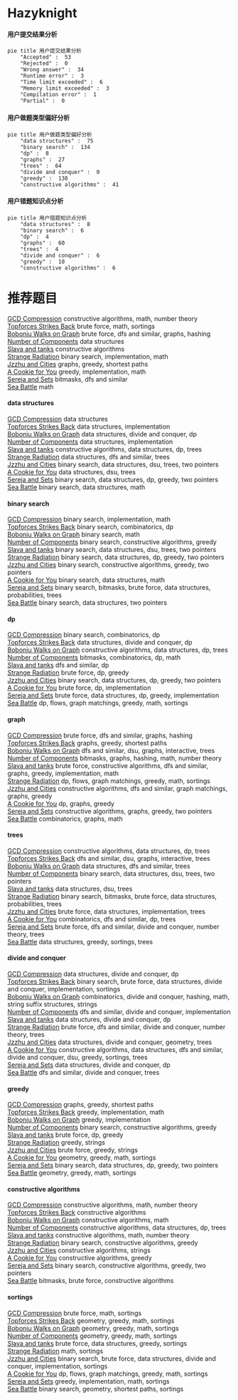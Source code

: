 # Hazyknight
<!-- tabs:start -->
#### **用户提交结果分析**

```mermaid
pie title 用户提交结果分析
    "Accepted" :  53
    "Rejected" :  0
    "Wrong answer" :  34
    "Runtime error" :  3
    "Time limit exceeded" :  6
    "Memory limit exceeded" :  3
    "Compilation error" :  1
    "Partial" :  0
```
#### **用户做题类型偏好分析**

```mermaid
pie title 用户做题类型偏好分析
    "data structures" :  75
    "binary search" :  134
    "dp" :  8
    "graphs" :  27
    "trees" :  64
    "divide and conquer" :  0
    "greedy" :  138
    "constructive algorithms" :  41
```
#### **用户错题知识点分析**

```mermaid
pie title 用户错题知识点分析
    "data structures" :  8
    "binary search" :  6
    "dp" :  4
    "graphs" :  60
    "trees" :  4
    "divide and conquer" :  6
    "greedy" :  10
    "constructive algorithms" :  6
```
<!-- tabs:end -->
# 推荐题目
[GCD Compression](http://codeforces.com/problemset/problem/1370/B)		constructive algorithms,
                        math,
                        number theory		  
[Topforces Strikes Back](http://codeforces.com/problemset/problem/1183/F)		brute force,
                        math,
                        sortings		  
[Boboniu Walks on Graph](https://codeforces.com/contest/1395/problem/E)		brute force,
                        dfs and similar,
                        graphs,
                        hashing		  
[Number of Components](http://codeforces.com/problemset/problem/1270/H)		data structures		  
[Slava and tanks](http://codeforces.com/problemset/problem/877/C)		constructive algorithms		  
[Strange Radiation](http://codeforces.com/problemset/problem/832/C)		binary search,
                        implementation,
                        math		  
[Jzzhu and Cities](http://codeforces.com/problemset/problem/449/B)		graphs,
                        greedy,
                        shortest paths		  
[A Cookie for You](http://codeforces.com/problemset/problem/1371/C)		greedy,
                        implementation,
                        math		  
[Sereja and Sets](http://codeforces.com/problemset/problem/367/D)		bitmasks,
                        dfs and similar		  
[Sea Battle](https://codeforces.com/contest/737/problem/B)		math		  
<!-- tabs:start -->
#### **data structures**
[GCD Compression](http://codeforces.com/problemset/problem/1270/H)		data structures		  
[Topforces Strikes Back](http://codeforces.com/problemset/problem/834/B)		data structures,
                        implementation		  
[Boboniu Walks on Graph](http://codeforces.com/problemset/problem/321/E)		data structures,
                        divide and conquer,
                        dp		  
[Number of Components](http://codeforces.com/problemset/problem/1213/B)		data structures,
                        implementation		  
[Slava and tanks](http://codeforces.com/problemset/problem/796/C)		constructive algorithms,
                        data structures,
                        dp,
                        trees		  
[Strange Radiation](http://codeforces.com/problemset/problem/176/E)		data structures,
                        dfs and similar,
                        trees		  
[Jzzhu and Cities](http://codeforces.com/problemset/problem/6/E)		binary search,
                        data structures,
                        dsu,
                        trees,
                        two pointers		  
[A Cookie for You](http://codeforces.com/problemset/problem/1009/F)		data structures,
                        dsu,
                        trees		  
[Sereja and Sets](http://codeforces.com/problemset/problem/1492/C)		binary search,
                        data structures,
                        dp,
                        greedy,
                        two pointers		  
[Sea Battle](http://codeforces.com/problemset/problem/1490/G)		binary search,
                        data structures,
                        math		  
#### **binary search**
[GCD Compression](http://codeforces.com/problemset/problem/832/C)		binary search,
                        implementation,
                        math		  
[Topforces Strikes Back](https://codeforces.com/contest/205/problem/C)		binary search,
                        combinatorics,
                        dp		  
[Boboniu Walks on Graph](http://codeforces.com/problemset/problem/1076/C)		binary search,
                        math		  
[Number of Components](http://codeforces.com/problemset/problem/335/A)		binary search,
                        constructive algorithms,
                        greedy		  
[Slava and tanks](http://codeforces.com/problemset/problem/6/E)		binary search,
                        data structures,
                        dsu,
                        trees,
                        two pointers		  
[Strange Radiation](http://codeforces.com/problemset/problem/1492/C)		binary search,
                        data structures,
                        dp,
                        greedy,
                        two pointers		  
[Jzzhu and Cities](http://codeforces.com/problemset/problem/1463/D)		binary search,
                        constructive algorithms,
                        greedy,
                        two pointers		  
[A Cookie for You](http://codeforces.com/problemset/problem/1490/G)		binary search,
                        data structures,
                        math		  
[Sereja and Sets](http://codeforces.com/problemset/problem/1479/D)		binary search,
                        bitmasks,
                        brute force,
                        data structures,
                        probabilities,
                        trees		  
[Sea Battle](http://codeforces.com/problemset/problem/1436/E)		binary search,
                        data structures,
                        two pointers		  
#### **dp**
[GCD Compression](https://codeforces.com/contest/205/problem/C)		binary search,
                        combinatorics,
                        dp		  
[Topforces Strikes Back](http://codeforces.com/problemset/problem/321/E)		data structures,
                        divide and conquer,
                        dp		  
[Boboniu Walks on Graph](http://codeforces.com/problemset/problem/796/C)		constructive algorithms,
                        data structures,
                        dp,
                        trees		  
[Number of Components](http://codeforces.com/problemset/problem/232/B)		bitmasks,
                        combinatorics,
                        dp,
                        math		  
[Slava and tanks](http://codeforces.com/problemset/problem/208/B)		dfs and similar,
                        dp		  
[Strange Radiation](http://codeforces.com/problemset/problem/1260/E)		brute force,
                        dp,
                        greedy		  
[Jzzhu and Cities](http://codeforces.com/problemset/problem/1492/C)		binary search,
                        data structures,
                        dp,
                        greedy,
                        two pointers		  
[A Cookie for You](https://codeforces.com/contest/1457/problem/C)		brute force,
                        dp,
                        implementation		  
[Sereja and Sets](http://codeforces.com/problemset/problem/1491/C)		brute force,
                        data structures,
                        dp,
                        greedy,
                        implementation		  
[Sea Battle](http://codeforces.com/problemset/problem/1437/C)		dp,
                        flows,
                        graph matchings,
                        greedy,
                        math,
                        sortings		  
#### **graph**
[GCD Compression](https://codeforces.com/contest/1395/problem/E)		brute force,
                        dfs and similar,
                        graphs,
                        hashing		  
[Topforces Strikes Back](http://codeforces.com/problemset/problem/449/B)		graphs,
                        greedy,
                        shortest paths		  
[Boboniu Walks on Graph](http://codeforces.com/problemset/problem/755/C)		dfs and similar,
                        dsu,
                        graphs,
                        interactive,
                        trees		  
[Number of Components](https://codeforces.com/contest/1471/problem/D)		bitmasks,
                        graphs,
                        hashing,
                        math,
                        number theory		  
[Slava and tanks](http://codeforces.com/problemset/problem/1487/C)		brute force,
                        constructive algorithms,
                        dfs and similar,
                        graphs,
                        greedy,
                        implementation,
                        math		  
[Strange Radiation](http://codeforces.com/problemset/problem/1437/C)		dp,
                        flows,
                        graph matchings,
                        greedy,
                        math,
                        sortings		  
[Jzzhu and Cities](http://codeforces.com/problemset/problem/1470/D)		constructive algorithms,
                        dfs and similar,
                        graph matchings,
                        graphs,
                        greedy		  
[A Cookie for You](http://codeforces.com/problemset/problem/1476/C)		dp,
                        graphs,
                        greedy		  
[Sereja and Sets](http://codeforces.com/problemset/problem/1304/D)		constructive algorithms,
                        graphs,
                        greedy,
                        two pointers		  
[Sea Battle](http://codeforces.com/problemset/problem/1475/C)		combinatorics,
                        graphs,
                        math		  
#### **trees**
[GCD Compression](http://codeforces.com/problemset/problem/796/C)		constructive algorithms,
                        data structures,
                        dp,
                        trees		  
[Topforces Strikes Back](http://codeforces.com/problemset/problem/755/C)		dfs and similar,
                        dsu,
                        graphs,
                        interactive,
                        trees		  
[Boboniu Walks on Graph](http://codeforces.com/problemset/problem/176/E)		data structures,
                        dfs and similar,
                        trees		  
[Number of Components](http://codeforces.com/problemset/problem/6/E)		binary search,
                        data structures,
                        dsu,
                        trees,
                        two pointers		  
[Slava and tanks](http://codeforces.com/problemset/problem/1009/F)		data structures,
                        dsu,
                        trees		  
[Strange Radiation](http://codeforces.com/problemset/problem/1479/D)		binary search,
                        bitmasks,
                        brute force,
                        data structures,
                        probabilities,
                        trees		  
[Jzzhu and Cities](http://codeforces.com/problemset/problem/1511/C)		brute force,
                        data structures,
                        implementation,
                        trees		  
[A Cookie for You](http://codeforces.com/problemset/problem/1499/F)		combinatorics,
                        dfs and similar,
                        dp,
                        trees		  
[Sereja and Sets](http://codeforces.com/problemset/problem/1491/E)		brute force,
                        dfs and similar,
                        divide and conquer,
                        number theory,
                        trees		  
[Sea Battle](http://codeforces.com/problemset/problem/1466/D)		data structures,
                        greedy,
                        sortings,
                        trees		  
#### **divide and conquer**
[GCD Compression](http://codeforces.com/problemset/problem/321/E)		data structures,
                        divide and conquer,
                        dp		  
[Topforces Strikes Back](http://codeforces.com/problemset/problem/1461/D)		binary search,
                        brute force,
                        data structures,
                        divide and conquer,
                        implementation,
                        sortings		  
[Boboniu Walks on Graph](http://codeforces.com/problemset/problem/1466/G)		combinatorics,
                        divide and conquer,
                        hashing,
                        math,
                        string suffix structures,
                        strings		  
[Number of Components](http://codeforces.com/problemset/problem/1490/D)		dfs and similar,
                        divide and conquer,
                        implementation		  
[Slava and tanks](https://codeforces.com/contest/1483/problem/C)		data structures,
                        divide and conquer,
                        dp		  
[Strange Radiation](http://codeforces.com/problemset/problem/1491/E)		brute force,
                        dfs and similar,
                        divide and conquer,
                        number theory,
                        trees		  
[Jzzhu and Cities](http://codeforces.com/problemset/problem/1303/G)		data structures,
                        divide and conquer,
                        geometry,
                        trees		  
[A Cookie for You](http://codeforces.com/problemset/problem/1494/D)		constructive algorithms,
                        data structures,
                        dfs and similar,
                        divide and conquer,
                        dsu,
                        greedy,
                        sortings,
                        trees		  
[Sereja and Sets](http://codeforces.com/problemset/problem/1482/E)		data structures,
                        divide and conquer,
                        dp		  
[Sea Battle](http://codeforces.com/problemset/problem/566/C)		dfs and similar,
                        divide and conquer,
                        trees		  
#### **greedy**
[GCD Compression](http://codeforces.com/problemset/problem/449/B)		graphs,
                        greedy,
                        shortest paths		  
[Topforces Strikes Back](http://codeforces.com/problemset/problem/1371/C)		greedy,
                        implementation,
                        math		  
[Boboniu Walks on Graph](http://codeforces.com/problemset/problem/903/A)		greedy,
                        implementation		  
[Number of Components](http://codeforces.com/problemset/problem/335/A)		binary search,
                        constructive algorithms,
                        greedy		  
[Slava and tanks](http://codeforces.com/problemset/problem/1260/E)		brute force,
                        dp,
                        greedy		  
[Strange Radiation](http://codeforces.com/problemset/problem/1153/C)		greedy,
                        strings		  
[Jzzhu and Cities](http://codeforces.com/problemset/problem/1204/D1)		brute force,
                        greedy,
                        strings		  
[A Cookie for You](http://codeforces.com/problemset/problem/1495/A)		geometry,
                        greedy,
                        math,
                        sortings		  
[Sereja and Sets](http://codeforces.com/problemset/problem/1492/C)		binary search,
                        data structures,
                        dp,
                        greedy,
                        two pointers		  
[Sea Battle](https://codeforces.com/contest/1496/problem/C)		geometry,
                        greedy,
                        math,
                        sortings		  
#### **constructive algorithms**
[GCD Compression](http://codeforces.com/problemset/problem/1370/B)		constructive algorithms,
                        math,
                        number theory		  
[Topforces Strikes Back](http://codeforces.com/problemset/problem/877/C)		constructive algorithms		  
[Boboniu Walks on Graph](http://codeforces.com/problemset/problem/183/A)		constructive algorithms,
                        math		  
[Number of Components](http://codeforces.com/problemset/problem/796/C)		constructive algorithms,
                        data structures,
                        dp,
                        trees		  
[Slava and tanks](http://codeforces.com/problemset/problem/271/E)		constructive algorithms,
                        math,
                        number theory		  
[Strange Radiation](http://codeforces.com/problemset/problem/335/A)		binary search,
                        constructive algorithms,
                        greedy		  
[Jzzhu and Cities](http://codeforces.com/problemset/problem/1421/C)		constructive algorithms,
                        strings		  
[A Cookie for You](http://codeforces.com/problemset/problem/1493/A)		constructive algorithms,
                        greedy		  
[Sereja and Sets](http://codeforces.com/problemset/problem/1463/D)		binary search,
                        constructive algorithms,
                        greedy,
                        two pointers		  
[Sea Battle](https://codeforces.com/contest/1456/problem/B)		bitmasks,
                        brute force,
                        constructive algorithms		  
#### **sortings**
[GCD Compression](http://codeforces.com/problemset/problem/1183/F)		brute force,
                        math,
                        sortings		  
[Topforces Strikes Back](http://codeforces.com/problemset/problem/1495/A)		geometry,
                        greedy,
                        math,
                        sortings		  
[Boboniu Walks on Graph](https://codeforces.com/contest/1496/problem/C)		geometry,
                        greedy,
                        math,
                        sortings		  
[Number of Components](http://codeforces.com/problemset/problem/1495/A)		geometry,
                        greedy,
                        math,
                        sortings		  
[Slava and tanks](http://codeforces.com/problemset/problem/1497/A)		brute force,
                        data structures,
                        greedy,
                        sortings		  
[Strange Radiation](http://codeforces.com/problemset/problem/1427/A)		math,
                        sortings		  
[Jzzhu and Cities](http://codeforces.com/problemset/problem/1461/D)		binary search,
                        brute force,
                        data structures,
                        divide and conquer,
                        implementation,
                        sortings		  
[A Cookie for You](http://codeforces.com/problemset/problem/1437/C)		dp,
                        flows,
                        graph matchings,
                        greedy,
                        math,
                        sortings		  
[Sereja and Sets](http://codeforces.com/problemset/problem/1473/A)		greedy,
                        implementation,
                        math,
                        sortings		  
[Sea Battle](http://codeforces.com/problemset/problem/1486/B)		binary search,
                        geometry,
                        shortest paths,
                        sortings		  
<!-- tabs:end -->
